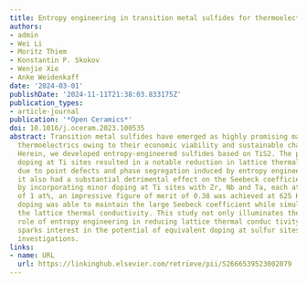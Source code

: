 ```yaml
---
title: Entropy engineering in transition metal sulfides for thermoelectric application
authors:
- admin
- Wei Li
- Moritz Thiem
- Konstantin P. Skokov
- Wenjie Xie
- Anke Weidenkaff
date: '2024-03-01'
publishDate: '2024-11-11T21:38:03.833175Z'
publication_types:
- article-journal
publication: '*Open Ceramics*'
doi: 10.1016/j.oceram.2023.100535
abstract: Transition metal sulfides have emerged as highly promising materials in
  thermoelectrics owing to their economic viability and sustainable characteristics.
  Herein, we developed entropy-engineered sulfides based on TiS2. The process of equal
  doping at Ti sites resulted in a notable reduction in lattice thermal conductivity
  due to point defects and phase segregation induced by entropy engineering; however,
  it also had a substantial detrimental effect on the Seebeck coefficient. Finally,
  by incorporating minor doping at Ti sites with Zr, Nb and Ta, each at a concentration
  of 1 at%, an impressive figure of merit of 0.38 was achieved at 625 K because minor
  doping was able to maintain the large Seebeck coefficient while simultaneously reducing
  the lattice thermal conductivity. This study not only illuminates the significant
  role of entropy engineering in reducing lattice thermal conduc­ tivity but also
  sparks interest in the potential of equivalent doping at sulfur sites for future
  investigations.
links:
- name: URL
  url: https://linkinghub.elsevier.com/retrieve/pii/S2666539523002079
---
```

